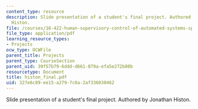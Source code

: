 ```yaml
---
content_type: resource
description: Slide presentation of a student's final project. Authored by Jonathan
  Histon.
file: /courses/16-422-human-supervisory-control-of-automated-systems-spring-2004/327e6c89ee15a2797c6a2af336030462_histon_final.pdf
file_type: application/pdf
learning_resource_types:
- Projects
ocw_type: OCWFile
parent_title: Projects
parent_type: CourseSection
parent_uid: 39f57b79-6ddd-d661-879a-efa5e272b80b
resourcetype: Document
title: histon_final.pdf
uid: 327e6c89-ee15-a279-7c6a-2af336030462
---
```

Slide presentation of a student's final project. Authored by Jonathan Histon.

